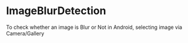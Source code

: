 # ImageBlurDetection

To check whether an image is Blur or Not in Android, selecting image via Camera/Gallery
